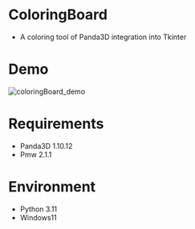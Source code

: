 # ColoringBoard
* A coloring tool of Panda3D integration into Tkinter

# Demo

![coloringBoard_demo](https://user-images.githubusercontent.com/48859041/209813638-d31d7e1e-9c60-4ff8-b08a-b3cdbe192093.gif)
 
# Requirements
* Panda3D 1.10.12
* Pmw 2.1.1

# Environment
* Python 3.11
* Windows11

